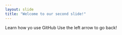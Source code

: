 ```yaml
---
layout: slide
title: "Welcome to our second slide!"
---
```

Learn how yo use GitHub
Use the left arrow to go back!
